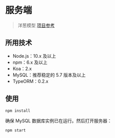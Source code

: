 # 服务端  

> 洋葱模型
> [项目参考](https://tuture.co/2020/05/22/fac8401/)  

## 所用技术

- Node.js：10.x 及以上
- npm：6.x 及以上
- Koa：2.x
- MySQL：推荐稳定的 5.7 版本及以上
- TypeORM：0.2.x

## 使用

```bash
npm install
```

确保 MySQL 数据库实例已在运行。然后打开服务器：

```bash
npm start
```
